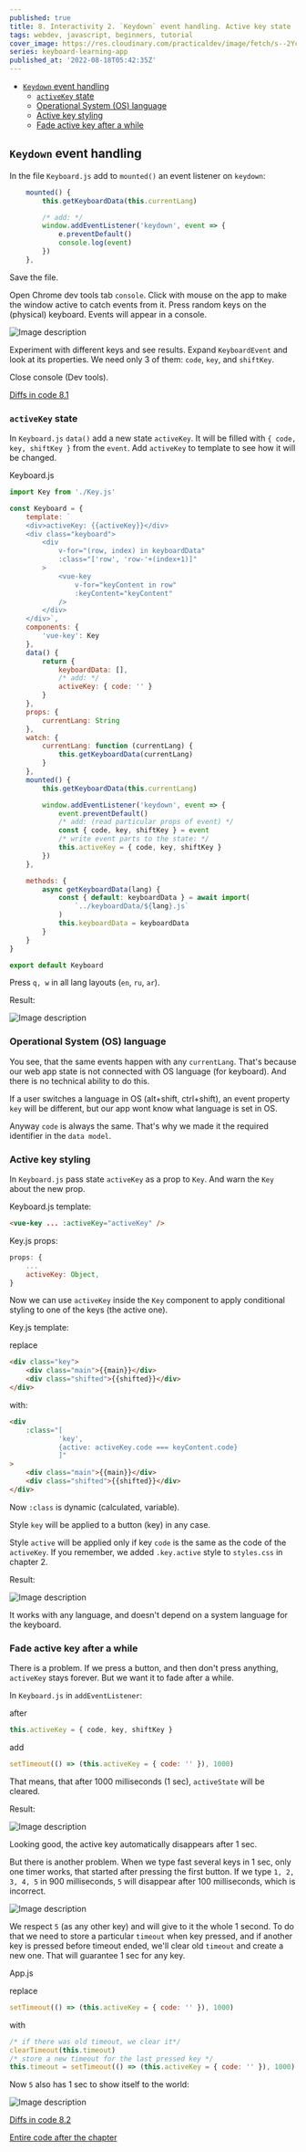 ```yaml
---
published: true
title: 8. Interactivity 2. `Keydown` event handling. Active key state
tags: webdev, javascript, beginners, tutorial
cover_image: https://res.cloudinary.com/practicaldev/image/fetch/s--2Ycgb9E_--/c_imagga_scale,f_auto,fl_progressive,h_420,q_auto,w_1000/https://dev-to-uploads.s3.amazonaws.com/uploads/articles/t7manuew9dwi5jlrf8p5.png
series: keyboard-learning-app
published_at: '2022-08-18T05:42:35Z'
---
```


- [`Keydown` event handling](#keydown-event-handling)
  - [`activeKey` state](#activekey-state)
  - [Operational System (OS) language](#operational-system-os-language)
  - [Active key styling](#active-key-styling)
  - [Fade active key after a while](#fade-active-key-after-a-while)

## `Keydown` event handling

In the file `Keyboard.js` add to `mounted()` an event listener on `keydown`:

```javascript
	mounted() {
		this.getKeyboardData(this.currentLang)

		/* add: */
		window.addEventListener('keydown', event => {
			e.preventDefault()
			console.log(event)
		})
	},
```

Save the file.

Open Chrome dev tools tab `console`. Click with mouse on the app to make the window active to catch events from it. Press random keys on the (physical) keyboard. Events will appear in a console.

![Image description](https://dev-to-uploads.s3.amazonaws.com/uploads/articles/dpwd3fmyfx917t2y6vg7.gif)

Experiment with different keys and see results. Expand `KeyboardEvent` and look at its properties. We need only 3 of them: `code`, `key`, and `shiftKey`.

Close console (Dev tools).

[Diffs in code 8.1](https://github.com/ApayRus/keyboard/commit/3c24e6d130ac4d8ac06aecf95b9979e1f70e7166)

### `activeKey` state

In `Keyboard.js` `data()` add a new state `activeKey`. It will be filled with `{ code, key, shiftKey }` from the `event`. Add `activeKey` to template to see how it will be changed.

Keyboard.js

```js
import Key from './Key.js'

const Keyboard = {
	template: `
	<div>activeKey: {{activeKey}}</div>
	<div class="keyboard">
		<div
			v-for="(row, index) in keyboardData"
			:class="['row', 'row-'+(index+1)]"
		>
			<vue-key
				v-for="keyContent in row"
				:keyContent="keyContent"
			/>
		</div>
	</div>`,
	components: {
		'vue-key': Key
	},
	data() {
		return {
			keyboardData: [],
			/* add: */
			activeKey: { code: '' }
		}
	},
	props: {
		currentLang: String
	},
	watch: {
		currentLang: function (currentLang) {
			this.getKeyboardData(currentLang)
		}
	},
	mounted() {
		this.getKeyboardData(this.currentLang)

		window.addEventListener('keydown', event => {
			event.preventDefault()
			/* add: (read particular props of event) */
			const { code, key, shiftKey } = event
			/* write event parts to the state: */
			this.activeKey = { code, key, shiftKey }
		})
	},

	methods: {
		async getKeyboardData(lang) {
			const { default: keyboardData } = await import(
				`../keyboardData/${lang}.js`
			)
			this.keyboardData = keyboardData
		}
	}
}

export default Keyboard
```

Press `q, w` in all lang layouts (`en`, `ru`, `ar`).

Result:

![Image description](https://dev-to-uploads.s3.amazonaws.com/uploads/articles/rhzp0eh8cjmk2wf10rw8.gif)

### Operational System (OS) language

You see, that the same events happen with any `currentLang`. That's because our web app state is not connected with OS language (for keyboard). And there is no technical ability to do this.

If a user switches a language in OS (alt+shift, ctrl+shift), an event property `key` will be different, but our app wont know what language is set in OS.

Anyway `code` is always the same. That's why we made it the required identifier in the `data model`.

### Active key styling

In `Keyboard.js` pass state `activeKey` as a prop to `Key`. And warn the `Key` about the new prop.

Keyboard.js template:

```html
<vue-key ... :activeKey="activeKey" />
```

Key.js props:

```js
props: {
	...
	activeKey: Object,
}
```

Now we can use `activeKey` inside the `Key` component to apply conditional styling to one of the keys (the active one).

Key.js template:

replace

```html
<div class="key">
	<div class="main">{{main}}</div>
	<div class="shifted">{{shifted}}</div>
</div>
```

with:

```html
<div
	:class="[
			'key', 
			{active: activeKey.code === keyContent.code}
			]"
>
	<div class="main">{{main}}</div>
	<div class="shifted">{{shifted}}</div>
</div>
```

Now `:class` is dynamic (calculated, variable).

Style `key` will be applied to a button (key) in any case.

Style `active` will be applied only if key `code` is the same as the code of the `activeKey`. If you remember, we added `.key.active` style to `styles.css` in chapter 2.

Result:

![Image description](https://dev-to-uploads.s3.amazonaws.com/uploads/articles/mztq823b7ecmx6f9ukmf.gif)

It works with any language, and doesn't depend on a system language for the keyboard.

### Fade active key after a while

There is a problem. If we press a button, and then don't press anything, `activeKey` stays forever. But we want it to fade after a while.

In `Keyboard.js` in `addEventListener`:

after

```javascript
this.activeKey = { code, key, shiftKey }
```

add

```javascript
setTimeout(() => (this.activeKey = { code: '' }), 1000)
```

That means, that after 1000 milliseconds (1 sec), `activeState` will be cleared.

Result:

![Image description](https://dev-to-uploads.s3.amazonaws.com/uploads/articles/pykv58hm0zjxvxfjiwgv.gif)

Looking good, the active key automatically disappears after 1 sec.

But there is another problem. When we type fast several keys in 1 sec, only one timer works, that started after pressing the first button. If we type `1, 2, 3, 4, 5` in 900 milliseconds, `5` will disappear after 100 milliseconds, which is incorrect.

![Image description](https://dev-to-uploads.s3.amazonaws.com/uploads/articles/bzc58ahzoso2hhh8j7n2.gif)

We respect `5` (as any other key) and will give to it the whole 1 second. To do that we need to store a particular `timeout` when key pressed, and if another key is pressed before timeout ended, we'll clear old `timeout` and create a new one. That will guarantee 1 sec for any key.

App.js

replace

```js
setTimeout(() => (this.activeKey = { code: '' }), 1000)
```

with

```javascript
/* if there was old timeout, we clear it*/
clearTimeout(this.timeout)
/* store a new timeout for the last pressed key */
this.timeout = setTimeout(() => (this.activeKey = { code: '' }), 1000)
```

Now `5` also has 1 sec to show itself to the world:

![Image description](https://dev-to-uploads.s3.amazonaws.com/uploads/articles/dm7r3j8jvcm34emdg3mn.gif)

[Diffs in code 8.2](https://github.com/ApayRus/keyboard/commit/f5ab71548fd5bdc5e05d6c09af8e7bc38165c59b)

[Entire code after the chapter](https://github.com/ApayRus/keyboard/tree/8.-Interactivity-2.-Keydown-event-handling.-Active-key-state)
